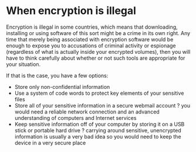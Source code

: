 [Title]: # (When encryption is illegal)
[Difficulty]: # (Advanced)
[Order]: # (4)

# When encryption is illegal

Encryption is illegal in some countries, which means that downloading, installing or using software of this sort might be a crime in its own right. Any time that merely being associated with encryption software would be enough to expose you to accusations of criminal activity or espionage (regardless of what is actually inside your encrypted volumes), then you will have to think carefully about whether or not such tools are appropriate for your situation.

If that is the case, you have a few options:

*   Store only non-confidential information
*   Use a system of code words to protect key elements of your sensitive files
*   Store all of your sensitive information in a secure webmail account ? you would need a reliable network connection and an advanced understanding of computers and Internet services
*   Keep sensitive information off of your computer by storing it on a USB stick or portable hard drive ? carrying around sensitive, unencrypted information is usually a very bad idea so you would need to keep the device in a very secure place